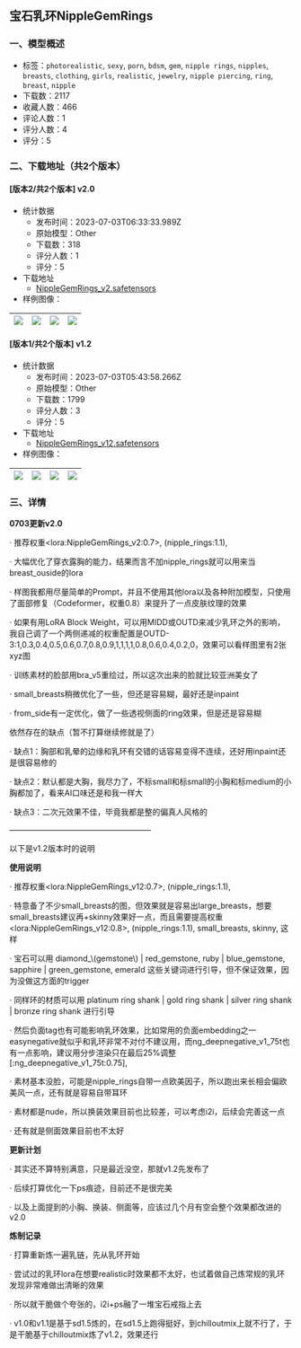 ## 宝石乳环NippleGemRings
### 一、模型概述

- 标签：`photorealistic`, `sexy`, `porn`, `bdsm`, `gem`, `nipple rings`, `nipples`, `breasts`, `clothing`, `girls`, `realistic`, `jewelry`, `nipple piercing`, `ring`, `breast`, `nipple`
- 下载数：2117
- 收藏人数：466
- 评论人数：1
- 评分人数：4
- 评分：5

### 二、下载地址（共2个版本）

#### [版本2/共2个版本] v2.0

- 统计数据
  - 发布时间：2023-07-03T06:33:33.989Z
  - 原始模型：Other
  - 下载数：318
  - 评分人数：1
  - 评分：5
- 下载地址
  - [NippleGemRings_v2.safetensors](https://civitai.com/api/download/models/109228)
- 样例图像：

| <img src="https://image.civitai.com/xG1nkqKTMzGDvpLrqFT7WA/66a7a6c5-b51e-451c-82d2-aa1a95bd1224/width=450/1385735.jpeg" /> | <img src="https://image.civitai.com/xG1nkqKTMzGDvpLrqFT7WA/846fe70b-e9c5-4224-be8e-c1b9e3fe10e3/width=450/1385736.jpeg" /> | <img src="https://image.civitai.com/xG1nkqKTMzGDvpLrqFT7WA/4ada3944-a4fd-41f7-8c91-d33f88ee6ae3/width=450/1385737.jpeg" /> | <img src="https://image.civitai.com/xG1nkqKTMzGDvpLrqFT7WA/b84f646c-57ab-41af-9848-1e739f7c12ff/width=450/1385739.jpeg" /> |
| ---- | ---- | ---- | ---- |

#### [版本1/共2个版本] v1.2

- 统计数据
  - 发布时间：2023-07-03T05:43:58.266Z
  - 原始模型：Other
  - 下载数：1799
  - 评分人数：3
  - 评分：5
- 下载地址
  - [NippleGemRings_v12.safetensors](https://civitai.com/api/download/models/82823)
- 样例图像：

| <img src="https://image.civitai.com/xG1nkqKTMzGDvpLrqFT7WA/2cddffa9-8764-4810-ba09-070efc30b77e/width=450/933193.jpeg" /> | <img src="https://image.civitai.com/xG1nkqKTMzGDvpLrqFT7WA/8ff6d802-4777-427c-81db-b0ce0a1a2a21/width=450/933210.jpeg" /> | <img src="https://image.civitai.com/xG1nkqKTMzGDvpLrqFT7WA/4d3a2320-ad2e-4ad7-b799-a351de0920e0/width=450/933233.jpeg" /> | <img src="https://image.civitai.com/xG1nkqKTMzGDvpLrqFT7WA/0dfb11a0-78ca-4010-85db-b7ac2684293c/width=450/933197.jpeg" /> |
| ---- | ---- | ---- | ---- |


### 三、详情
<p><strong>0703更新v2.0</strong></p><p>· 推荐权重&lt;lora:NippleGemRings_v2:0.7&gt;, (nipple_rings:1.1),</p><p>· 大幅优化了穿衣露胸的能力，结果而言不加nipple_rings就可以用来当breast_ouside的lora</p><p>· 样图我都用尽量简单的Prompt，并且不使用其他lora以及各种附加模型，只使用了面部修复（Codeformer，权重0.8）来提升了一点皮肤纹理的效果</p><p>· 如果有用LoRA Block Weight，可以用MIDD或OUTD来减少乳环之外的影响，我自己调了一个两侧递减的权重配置是OUTD-3:1,0.3,0.4,0.5,0.6,0.7,0.8,0.9,1,1,1,1,0.8,0.6,0.4,0.2,0，效果可以看样图里有2张xyz图</p><p>· 训练素材的脸部用bra_v5重绘过，所以这次出来的脸就比较亚洲美女了</p><p>· small_breasts稍微优化了一些，但还是容易糊，最好还是inpaint</p><p>· from_side有一定优化，做了一些透视侧面的ring效果，但是还是容易糊</p><p></p><p>依然存在的缺点（暂不打算继续修就是了）</p><p>· 缺点1：胸部和乳晕的边缘和乳环有交错的话容易变得不连续，还好用inpaint还是很容易修的</p><p>· 缺点2：默认都是大胸，我尽力了，不标small和标small的小胸和标medium的小胸都加了，看来AI口味还是和我一样大</p><p>· 缺点3：二次元效果不佳，毕竟我都是整的偏真人风格的</p><p></p><p>——————————————————</p><p>以下是v1.2版本时的说明</p><p><strong>使用说明</strong></p><p>· 推荐权重&lt;lora:NippleGemRings_v12:0.7&gt;, (nipple_rings:1.1),</p><p>· 特意备了不少small_breasts的图，但效果就是容易出large_breasts，想要small_breasts建议再+skinny效果好一点，而且需要提高权重&lt;lora:NippleGemRings_v12:0.8&gt;, (nipple_rings:1.1), small_breasts, skinny, 这样</p><p>· 宝石可以用 diamond_\(gemstone\) | red_gemstone, ruby | blue_gemstone, sapphire | green_gemstone, emerald 这些关键词进行引导，但不保证效果，因为没做这方面的trigger</p><p>· 同样环的材质可以用 platinum ring shank | gold ring shank | silver ring shank | bronze ring shank 进行引导</p><p>· 然后负面tag也有可能影响乳环效果，比如常用的负面embedding之一 easynegative就似乎和乳环非常不对付不建议用，而ng_deepnegative_v1_75t也有一点影响，建议用分步渲染只在最后25%调整[:ng_deepnegative_v1_75t:0.75],</p><p>· 素材基本没脸，可能是nipple_rings自带一点欧美因子，所以跑出来长相会偏欧美风一点，还有就是容易自带耳环</p><p>· 素材都是nude，所以换装效果目前也比较差，可以考虑i2i，后续会完善这一点</p><p>· 还有就是侧面效果目前也不太好</p><p></p><p><strong>更新计划</strong></p><p>· 其实还不算特别满意，只是最近没空，那就v1.2先发布了</p><p>· 后续打算优化一下ps痕迹，目前还不是很完美</p><p>· 以及上面提到的小胸、换装、侧面等，应该过几个月有空会整个效果都改进的v2.0</p><p></p><p><strong>炼制记录</strong></p><p>· 打算重新炼一遍乳链，先从乳环开始</p><p>· 尝试过的乳环lora在想要realistic时效果都不太好，也试着做自己炼常规的乳环发现非常难做出清晰的效果</p><p>· 所以就干脆做个夸张的，i2i+ps融了一堆宝石戒指上去</p><p>· v1.0和v1.1是基于sd1.5炼的，在sd1.5上跑得挺好，到chilloutmix上就不行了，于是干脆基于chilloutmix炼了v1.2，效果还行</p>
